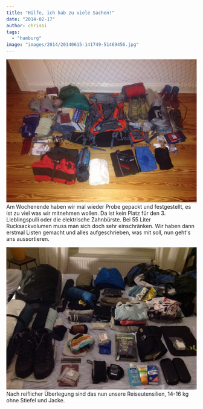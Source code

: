 ```yaml
---
title: "Hilfe, ich hab zu viele Sachen!"
date: "2014-02-17"
author: chrissi
tags: 
  - "hamburg"
image: "images/2014/20140615-141749-51469456.jpg"
---
```


![20140218-001947.jpg](images/2014/20140218-001947.jpg)
Am Wochenende haben wir mal wieder Probe gepackt und festgestellt, es ist zu viel was wir mitnehmen wollen. Da ist kein Platz für den 3. Lieblingspulli oder die elektrische Zahnbürste. Bei 55 Liter Rucksackvolumen muss man sich doch sehr einschränken. Wir haben dann erstmal Listen gemacht und alles aufgeschrieben, was mit soll, nun geht's ans aussortieren.

![20140218-001953.jpg](images/2014/20140218-001953.jpg)
Nach reiflicher Überlegung sind das nun unsere Reiseutensilien, 14-16 kg ohne Stiefel und Jacke.
